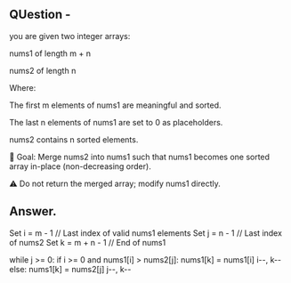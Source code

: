## QUestion -
you are given two integer arrays:

nums1 of length m + n

nums2 of length n

Where:

The first m elements of nums1 are meaningful and sorted.

The last n elements of nums1 are set to 0 as placeholders.

nums2 contains n sorted elements.

🔧 Goal: Merge nums2 into nums1 such that nums1 becomes one sorted array in-place (non-decreasing order).

⚠️ Do not return the merged array; modify nums1 directly.

## Answer. 


Set i = m - 1  // Last index of valid nums1 elements
Set j = n - 1  // Last index of nums2
Set k = m + n - 1  // End of nums1

while j >= 0:
    if i >= 0 and nums1[i] > nums2[j]:
        nums1[k] = nums1[i]
        i--, k--
    else:
        nums1[k] = nums2[j]
        j--, k--
